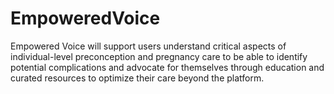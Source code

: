 # EmpoweredVoice
Empowered Voice will support users understand critical aspects of individual-level preconception and pregnancy care to be able to identify potential complications and advocate for themselves through education and curated resources to optimize their care beyond the platform. 
